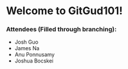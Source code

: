# Welcome to GitGud101!

### Attendees (Filled through branching):
- Josh Guo
- James Na
- Anu Ponnusamy
- Joshua Bocskei